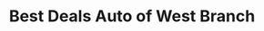 ---
title: "Best Deals Auto of West Branch"
url: /west-branch/best-deals-auto-of-west-branch/
shop: car
---